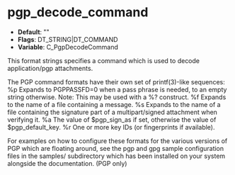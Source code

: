 # pgp_decode_command

- **Default**: ""
- **Flags**: DT_STRING|DT_COMMAND
- **Variable**: C_PgpDecodeCommand

This format strings specifies a command which is used to decode
application/pgp attachments.

The PGP command formats have their own set of printf(3)-like sequences:
%p      Expands to PGPPASSFD=0 when a pass phrase is needed, to an empty
        string otherwise. Note: This may be used with a %? construct.
%f      Expands to the name of a file containing a message.
%s      Expands to the name of a file containing the signature part
                   of a multipart/signed attachment when verifying it.
%a      The value of $pgp_sign_as if set, otherwise the value
        of $pgp_default_key.
%r      One or more key IDs (or fingerprints if available).

For examples on how to configure these formats for the various versions
of PGP which are floating around, see the pgp and gpg sample configuration files in
the samples/ subdirectory which has been installed on your system
alongside the documentation.
(PGP only)

